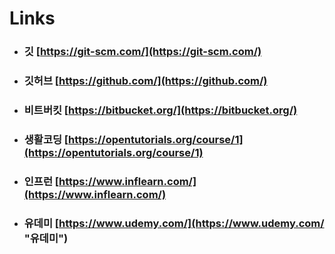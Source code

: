# Links

* ### 깃 [https://git-scm.com/](https://git-scm.com/)
* ### 깃허브 [https://github.com/](https://github.com/)
* ### 비트버킷 [https://bitbucket.org/](https://bitbucket.org/)
* ### 생활코딩 [https://opentutorials.org/course/1](https://opentutorials.org/course/1)
* ### 인프런 [https://www.inflearn.com/](https://www.inflearn.com/)
* ### 유데미 [https://www.udemy.com/](https://www.udemy.com/ "유데미")

### 



